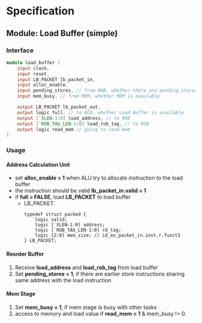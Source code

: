 # Specification

## Module: Load Buffer (simple)

### Interface
```verilog
module load_buffer (
    input clock,
    input reset,
    input LB_PACKET lb_packet_in,
    input alloc_enable,
    input pending_stores, // from ROB, whether there are pending stores
    input mem_busy, // from MEM, whether MEM is available

    output LB_PACKET lb_packet_out,
    output logic full, // to ACU, whether Load Buffer is available
    output [`XLEN-1:0] load_address, // to ROB
    output [`ROB_TAG_LEN-1:0] load_rob_tag, // to ROB
    output logic read_mem // going to read mem
)
```

### Usage
#### Address Calculation Unit
- set **alloc_enable = 1** when ALU try to allocate instruction to the load buffer
- the instruction should be valid **lb_packet_in.valid = 1**
- if **full = FALSE**, load **LB_PACKET** to load buffer
    - LB_PACKET:
        ```
        typedef struct packed {
            logic valid;
            logic [`XLEN-1:0] address;
            logic [`ROB_TAG_LEN-1:0] rd_tag;
            logic [2:0] mem_size; // id_ex_packet_in.inst.r.funct3
        } LB_PACKET;
        ```
#### Reorder Buffer
1. Receive **load_address** and **load_rob_tag** from load buffer
2. Set **pending_stores = 1**, if there are earlier store instructions sharing same address with the load instruction
#### Mem Stage
1. Set **mem_busy = 1**, if mem stage is busy with other tasks
2. access to memory and load value if **read_mem = 1** & mem_busy != 0.

